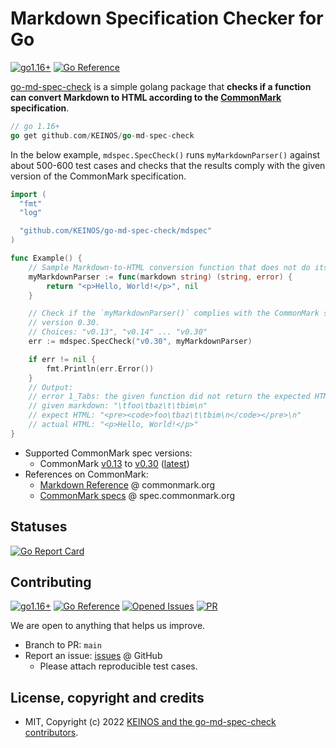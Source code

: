 # Markdown Specification Checker for Go

[![go1.16+](https://img.shields.io/badge/Go-1.16+-blue?logo=go)](https://github.com/KEINOS/go-md-spec-check/blob/main/.github/workflows/unit-tests.yml#L81 "Supported versions")
[![Go Reference](https://pkg.go.dev/badge/github.com/KEINOS/go-md-spec-check.svg)](https://pkg.go.dev/github.com/KEINOS/go-md-spec-check/ "View document")

[go-md-spec-check](https://github.com/KEINOS/go-md-spec-check) is a simple golang package that **checks if a function can convert Markdown to HTML according to the [CommonMark](https://commonmark.org/) specification**.

```go
// go 1.16+
go get github.com/KEINOS/go-md-spec-check
```

In the below example, `mdspec.SpecCheck()` runs `myMarkdownParser()` against about 500-600 test cases and checks that the results comply with the given version of the CommonMark specification.

```go
import (
  "fmt"
  "log"

  "github.com/KEINOS/go-md-spec-check/mdspec"
)

func Example() {
    // Sample Markdown-to-HTML conversion function that does not do its job.
    myMarkdownParser := func(markdown string) (string, error) {
        return "<p>Hello, World!</p>", nil
    }

    // Check if the `myMarkdownParser()` complies with the CommonMark specification
    // version 0.30.
    // Choices: "v0.13", "v0.14" ... "v0.30"
    err := mdspec.SpecCheck("v0.30", myMarkdownParser)

    if err != nil {
        fmt.Println(err.Error())
    }
    // Output:
    // error 1_Tabs: the given function did not return the expected HTML result.
    // given markdown: "\tfoo\tbaz\t\tbim\n"
    // expect HTML: "<pre><code>foo\tbaz\t\tbim\n</code></pre>\n"
    // actual HTML: "<p>Hello, World!</p>"
}
```

- Supported CommonMark spec versions:
  - CommonMark [v0.13](https://spec.commonmark.org/0.13/) to [v0.30](https://spec.commonmark.org/0.30/) ([latest](https://spec.commonmark.org/current/))
- References on CommonMark:
  - [Markdown Reference](https://commonmark.org/help/) @ commonmark.org
  - [CommonMark specs](https://spec.commonmark.org/) @ spec.commonmark.org

## Statuses

[![Go Report Card](https://goreportcard.com/badge/github.com/KEINOS/go-md-spec-check)](https://goreportcard.com/report/github.com/KEINOS/go-md-spec-check)

## Contributing

[![go1.16+](https://img.shields.io/badge/Go-1.16+-blue?logo=go)](https://github.com/KEINOS/go-md-spec-check/blob/main/.github/workflows/unit-tests.yml#L81 "Supported versions")
[![Go Reference](https://pkg.go.dev/badge/github.com/KEINOS/go-md-spec-check.svg)](https://pkg.go.dev/github.com/KEINOS/go-md-spec-check/ "View document")
[![Opened Issues](https://img.shields.io/github/issues/KEINOS/go-md-spec-check?color=lightblue&logo=github)](https://github.com/KEINOS/go-md-spec-check/issues "opened issues")
[![PR](https://img.shields.io/github/issues-pr/KEINOS/go-md-spec-check?color=lightblue&logo=github)](https://github.com/KEINOS/go-md-spec-check/pulls "Pull Requests")

We are open to anything that helps us improve.

- Branch to PR: `main`
- Report an issue: [issues](https://github.com/KEINOS/go-md-spec-check/issues) @ GitHub
  - Please attach reproducible test cases.

## License, copyright and credits

- MIT, Copyright (c) 2022 [KEINOS and the go-md-spec-check contributors](https://github.com/KEINOS/go-md-spec-check/graphs/contributors).
